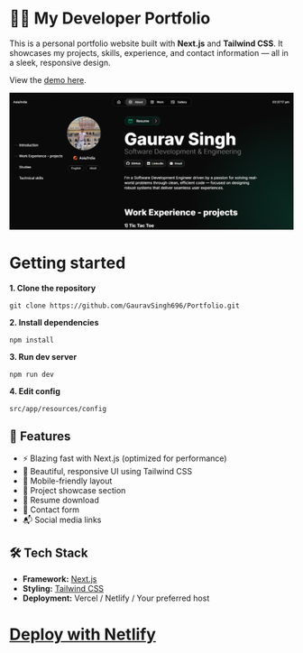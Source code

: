 # 🧑‍💻 My Developer Portfolio

This is a personal portfolio website built with **Next.js** and **Tailwind CSS**. It showcases my projects, skills, experience, and contact information — all in a sleek, responsive design.

View the [demo here](https://demo.magic-portfolio.com).

![Portfolio](public/images/cover.png)


# **Getting started**

**1. Clone the repository**
```
git clone https://github.com/GauravSingh696/Portfolio.git
```

**2. Install dependencies**
```
npm install
```

**3. Run dev server**
```
npm run dev
```

**4. Edit config**
```
src/app/resources/config
```

## 🚀 Features

- ⚡ Blazing fast with Next.js (optimized for performance)
- 💅 Beautiful, responsive UI using Tailwind CSS
- 📱 Mobile-friendly layout
- 🧩 Project showcase section
- 📜 Resume download
- 📧 Contact form
- 📬 Social media links

## 🛠️ Tech Stack

- **Framework:** [Next.js](https://nextjs.org/)
- **Styling:** [Tailwind CSS](https://tailwindcss.com/)
- **Deployment:** Vercel / Netlify / Your preferred host

# **[Deploy with Netlify](https://netlify.com/)**
